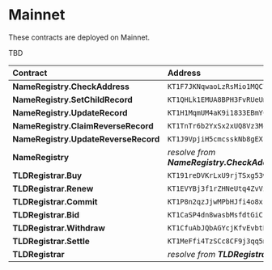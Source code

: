# Mainnet

These contracts are deployed on Mainnet.

TBD

| Contract | Address | BCD |
| :--- | :--- | :--- |
| **NameRegistry.CheckAddress** | `KT1F7JKNqwaoLzRsMio1MQC7zv3jG9dHcDdJ` | [🔗](https://better-call.dev/mainnet/KT1F7JKNqwaoLzRsMio1MQC7zv3jG9dHcDdJ) |
| **NameRegistry.SetChildRecord** | `KT1QHLk1EMUA8BPH3FvRUeUmbTspmAhb7kpd` | [🔗](https://better-call.dev/mainnet/KT1QHLk1EMUA8BPH3FvRUeUmbTspmAhb7kpd) |
| **NameRegistry.UpdateRecord** | `KT1H1MqmUM4aK9i1833EBmYCCEfkbt6ZdSBc` | [🔗](https://better-call.dev/mainnet/KT1H1MqmUM4aK9i1833EBmYCCEfkbt6ZdSBc) |
| **NameRegistry.ClaimReverseRecord** | `KT1TnTr6b2YxSx2xUQ8Vz3MoWy771ta66yGx` | [🔗](https://better-call.dev/mainnet/KT1TnTr6b2YxSx2xUQ8Vz3MoWy771ta66yGx) |
| **NameRegistry.UpdateReverseRecord** | `KT1J9VpjiH5cmcsskNb8gEXpBtjD4zrAx4Vo` | [🔗](https://better-call.dev/mainnet/KT1J9VpjiH5cmcsskNb8gEXpBtjD4zrAx4Vo) |
| **NameRegistry** | _resolve from **NameRegistry.CheckAddress**_ | [🔗](https://better-call.dev/mainnet/KT1GBZmSxmnKJXGMdMLbugPfLyUPmuLSMwKS) |
| **TLDRegistrar.Buy** | `KT191reDVKrLxU9rjTSxg53wRqj6zh8pnHgr` | [🔗](https://better-call.dev/mainnet/KT191reDVKrLxU9rjTSxg53wRqj6zh8pnHgr) |
| **TLDRegistrar.Renew** | `KT1EVYBj3f1rZHNeUtq4ZvVxPTs77wuHwARU` | [🔗](https://better-call.dev/mainnet/KT1EVYBj3f1rZHNeUtq4ZvVxPTs77wuHwARU) |
| **TLDRegistrar.Commit** | `KT1P8n2qzJjwMPbHJfi4o8xu6Pe3gaU3u2A3` | [🔗](https://better-call.dev/mainnet/KT1P8n2qzJjwMPbHJfi4o8xu6Pe3gaU3u2A3) |
| **TLDRegistrar.Bid** | `KT1CaSP4dn8wasbMsfdtGiCPgYFW7bvnPRRT` | [🔗](https://better-call.dev/mainnet/KT1CaSP4dn8wasbMsfdtGiCPgYFW7bvnPRRT) |
| **TLDRegistrar.Withdraw** | `KT1CfuAbJQbAGYcjKfvEvbtNUx45LY5hfTVR` | [🔗](https://better-call.dev/mainnet/KT1CfuAbJQbAGYcjKfvEvbtNUx45LY5hfTVR) |
| **TLDRegistrar.Settle** | `KT1MeFfi4TzSCc8CF9j3qq5mecTPdc6YVUPp` | [🔗](https://better-call.dev/mainnet/KT1MeFfi4TzSCc8CF9j3qq5mecTPdc6YVUPp) |
| **TLDRegistrar** | _resolve from **TLDRegistrar.Buy**_ | [🔗](https://better-call.dev/mainnet/KT1Mqx5meQbhufngJnUAGEGpa4ZRxhPSiCgB) |

